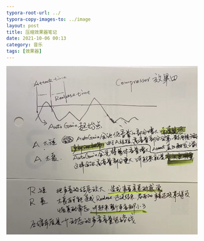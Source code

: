 ```yaml
---
typora-root-url: ../
typora-copy-images-to: ../image
layout: post
title: 压缩效果器笔记
date: 2021-10-06 00:13
category: 音乐
tags: [效果器]
---
```


![image-20211006001405208](/image/image-20211006001405208.png)